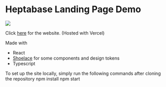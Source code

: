 # Heptabase Landing Page Demo
![](https://user-images.githubusercontent.com/57322506/168492099-2f67152c-d08f-4f46-a8fb-b1e5ccc086ae.png)

Click [here](heptabase.vercel.app) for the website. (Hosted with Vercel)

Made with
- React
- [Shoelace](https://shoelace.style/) for some components and design tokens
- Typescript


To set up the site locally, simply run the following commands after cloning the repository
    npm install
    npm start


